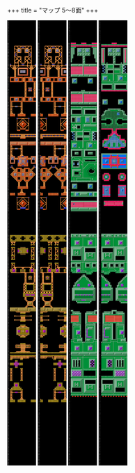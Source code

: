 +++
title = "マップ 5〜8面"
+++

![5面](ground-05.png) ![6面](ground-06.png) ![7面](ground-07.png) ![8面](ground-08.png)
